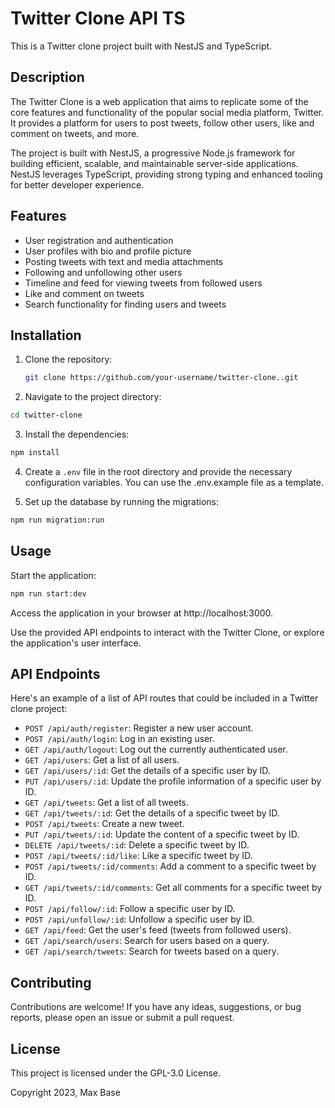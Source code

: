 # Twitter Clone API TS

This is a Twitter clone project built with NestJS and TypeScript.

## Description

The Twitter Clone is a web application that aims to replicate some of the core features and functionality of the popular social media platform, Twitter. It provides a platform for users to post tweets, follow other users, like and comment on tweets, and more.

The project is built with NestJS, a progressive Node.js framework for building efficient, scalable, and maintainable server-side applications. NestJS leverages TypeScript, providing strong typing and enhanced tooling for better developer experience.

## Features

- User registration and authentication
- User profiles with bio and profile picture
- Posting tweets with text and media attachments
- Following and unfollowing other users
- Timeline and feed for viewing tweets from followed users
- Like and comment on tweets
- Search functionality for finding users and tweets

## Installation

1. Clone the repository:

   ```bash
   git clone https://github.com/your-username/twitter-clone..git
   ```

2. Navigate to the project directory:

  ```bash
  cd twitter-clone
  ```

3. Install the dependencies:

  ```bash
  npm install
  ```

4. Create a `.env` file in the root directory and provide the necessary configuration variables. You can use the .env.example file as a template.

5. Set up the database by running the migrations:

  ```bash
  npm run migration:run
  ```

## Usage

Start the application:

```bash
npm run start:dev
```

Access the application in your browser at http://localhost:3000.

Use the provided API endpoints to interact with the Twitter Clone, or explore the application's user interface.

## API Endpoints

Here's an example of a list of API routes that could be included in a Twitter clone project:

- `POST /api/auth/register`: Register a new user account.
- `POST /api/auth/login`: Log in an existing user.
- `GET /api/auth/logout`: Log out the currently authenticated user.
- `GET /api/users`: Get a list of all users.
- `GET /api/users/:id`: Get the details of a specific user by ID.
- `PUT /api/users/:id`: Update the profile information of a specific user by ID.
- `GET /api/tweets`: Get a list of all tweets.
- `GET /api/tweets/:id`: Get the details of a specific tweet by ID.
- `POST /api/tweets`: Create a new tweet.
- `PUT /api/tweets/:id`: Update the content of a specific tweet by ID.
- `DELETE /api/tweets/:id`: Delete a specific tweet by ID.
- `POST /api/tweets/:id/like`: Like a specific tweet by ID.
- `POST /api/tweets/:id/comments`: Add a comment to a specific tweet by ID.
- `GET /api/tweets/:id/comments`: Get all comments for a specific tweet by ID.
- `POST /api/follow/:id`: Follow a specific user by ID.
- `POST /api/unfollow/:id`: Unfollow a specific user by ID.
- `GET /api/feed`: Get the user's feed (tweets from followed users).
- `GET /api/search/users`: Search for users based on a query.
- `GET /api/search/tweets`: Search for tweets based on a query.

## Contributing

Contributions are welcome! If you have any ideas, suggestions, or bug reports, please open an issue or submit a pull request.

## License

This project is licensed under the GPL-3.0 License.

Copyright 2023, Max Base
